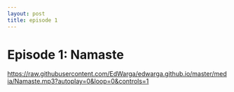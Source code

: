 ```yaml
---
layout: post
title: episode 1
---
```


# Episode 1: Namaste
<https://raw.githubusercontent.com/EdWarga/edwarga.github.io/master/media/Namaste.mp3?autoplay=0&loop=0&controls=1>

